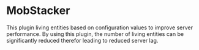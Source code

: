 # MobStacker
This plugin living entities based on configuration values to improve server performance. By using this plugin, the number of living entities can be significantly reduced therefor leading to reduced server lag. 
